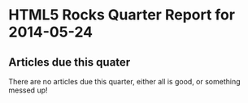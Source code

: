 HTML5 Rocks Quarter Report for 2014-05-24
=========================================

Articles due this quater
------------------------

There are no articles due this quarter, either all is good, or something messed up!

